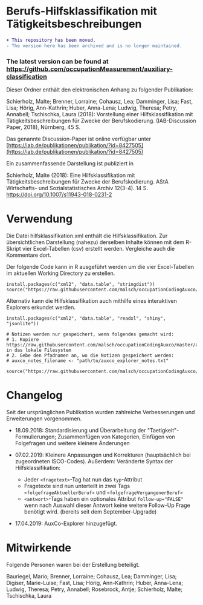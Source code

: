 # Berufs-Hilfsklassifikation mit Tätigkeitsbeschreibungen

```diff
+ This repository has been moved.
- The version here has been archived and is no longer maintained.
```

### The latest version can be found at https://github.com/occupationMeasurement/auxiliary-classification

Dieser Ordner enthält den elektronischen Anhang zu folgender Publikation:

Schierholz, Malte; Brenner, Lorraine; Cohausz, Lea; Damminger, Lisa; Fast, Lisa; Hörig, Ann-Kathrin; Huber, Anna-Lena; Ludwig, Theresa; Petry, Annabell; Tschischka, Laura (2018):
 Vorstellung einer Hilfsklassifikation mit Tätigkeitsbeschreibungen für Zwecke der Berufskodierung.
 (IAB-Discussion Paper, 2018), Nürnberg, 45 S.

Das genannte Discussion-Paper ist online verfügbar unter 
[https://iab.de/publikationen/publikation/?id=8427505](https://iab.de/publikationen/publikation/?id=8427505)

Ein zusammenfassende Darstellung ist publiziert in

Schierholz, Malte (2018): Eine Hilfsklassifikation mit Tätigkeitsbeschreibungen für Zwecke der Berufskodierung. AStA Wirtschafts- und Sozialstatistisches Archiv 12(3-4). 14 S. https://doi.org/10.1007/s11943-018-0231-2

# Verwendung
Die Datei hilfsklassifikation.xml enthält die Hilfsklassifikation. Zur übersichtlichen Darstellung (nahezu) derselben Inhalte können mit dem R-Skript vier Excel-Tabellen (csv) erstellt werden. Vergleiche auch die Kommentare dort.

Der folgende Code kann in R ausgeführt werden um die vier Excel-Tabellen im aktuellen Working Directory zu erstellen.

```
install.packages(c("xml2", "data.table", "stringdist"))
source("https://raw.githubusercontent.com/malsch/occupationCodingAuxco/master/erstelle_hilfskategorien_abgrenzungen_folgefragen_aus_hilfsklassifikation.R")
```

Alternativ kann die Hilfsklassifikation auch mithilfe eines interaktiven Explorers erkundet werden. 

```
install.packages(c("xml2", "data.table", "readxl", "shiny", "jsonlite"))

# Notizen werden nur gespeichert, wenn folgendes gemacht wird:
# 1. Kopiere https://raw.githubusercontent.com/malsch/occupationCodingAuxco/master/auxco_explorer_notes.txt in das lokale Filesystem
# 2. Gebe den Pfadnamen an, wo die Notizen gespeichert werden:
# auxco_notes_filename <- "path/to/auxco_explorer_notes.txt"

source("https://raw.githubusercontent.com/malsch/occupationCodingAuxco/master/auxCOExplorer.R")
```

# Changelog
Seit der ursprünglichen Publikation wurden zahlreiche Verbesserungen und Erweiterungen vorgenommen.

* 18.09.2018: Standardisierung und Überarbeitung der "Taetigkeit"-Formulierungen; Zusammenfügen von Kategorien, Einfügen von Folgefragen und weitere kleinere Änderungen

* 07.02.2019: Kleinere Anpassungen und Korrekturen (hauptsächlich bei zugeordneten ISCO-Codes). Außerdem: Veränderte Syntax der Hilfsklassifikation:
    * Jeder `<fragetext>`-Tag hat nun das `typ`-Attribut
    * Fragetexte sind nun unterteilt in zwei Tags `<folgefrageAktuellerBeruf>` und `<folgefrageVergangenerBeruf>`
    * `<antwort>`-Tags haben ein optionales Attribut `follow-up="FALSE"` wenn nach Auswahl dieser Antwort keine weitere Follow-Up Frage benötigt wird. (bereits seit dem September-Upgrade)
    
* 17.04.2019: AuxCo-Explorer hinzugefügt.


# Mitwirkende
Folgende Personen waren bei der Erstellung beteiligt.

Bauriegel, Mario; Brenner, Lorraine; Cohausz, Lea; Damminger, Lisa; Digiser, Marie-Luise; Fast, Lisa; Hörig, Ann-Kathrin; Huber, Anna-Lena; Ludwig, Theresa; Petry, Annabell; Rosebrock, Antje; Schierholz, Malte; Tschischka, Laura

